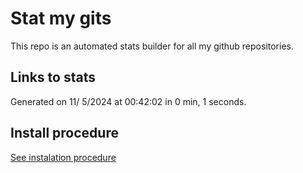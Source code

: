 # Stat my gits

This repo is an automated stats builder for all my github repositories.

## Links to stats


Generated on 11/ 5/2024 at 00:42:02 in 0 min, 1 seconds.

## Install procedure

[See instalation procedure](./src/install.md)
